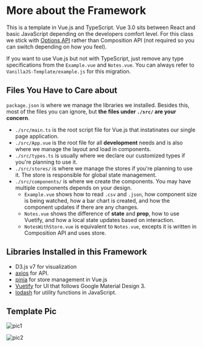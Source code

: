 # More about the Framework


This is a template in Vue.js and TypeScript. Vue 3.0 sits between React and basic JavaScript depending on the developers comfort level. For this class we stick with [Options API](https://vuejs.org/api/#options-api) rather than Composition API (not required so you can switch depending on how you feel). 

If you want to use Vue.js but not with TypeScript, just remove any type specifications from the `Example.vue` and `Notes.vue`. You can always refer to `VanillaJS-Template/example.js` for this migration.


## Files You Have to Care about

`package.json` is where we manage the libraries we installed. Besides this, most of the files you can ignore, but **the files under `./src/` are your concern**.

* `./src/main.ts` is the root script file for Vue.js that instatinates our single page application.
* `./src/App.vue` is the root file for all **development** needs and is also where we manage the layout and load in components.
* `./src/types.ts` is usually where we declare our customized types if you're planning to use it.
* `./src/stores/` is where we manage the stores if you're planning to use it. The store is responsible for global state management.
* `./src/components/` is where we create the components. You may have multiple components depends on your design.
  * `Example.vue` shows how to read `.csv` and `.json`, how component size is being watched, how a bar chart is created, and how the component updates if there are any changes. 
  * `Notes.vue` shows the difference of **state** and **prop**, how to use Vuetify, and how a local state updates based on interaction.
  * `NotesWithStore.vue` is equivalent to `Notes.vue`, excepts it is written in Composition API and uses store.

## Libraries Installed in this Framework
 * D3.js v7 for visualization
 * [axios](https://axios-http.com/docs/intro) for API.
 * [pinia](https://pinia.vuejs.org/introduction.html) for store management in Vue.js
 * [Vuetify](https://next.vuetifyjs.com/en/components/all/) for UI that follows Google Material Design 3.
 * [lodash](https://lodash.com/) for utility functions in JavaScript.


## Template Pic
![pic1](ECS272-Fall2024/Homework2/zlihuang/datatemplate1.jpg "pic1")


![pic2](/data/template2.jpg "pic2")
